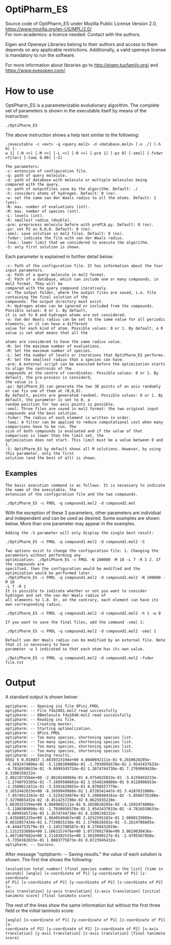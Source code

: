 # OptiPharm_ES

Source code of OptiPharm_ES under Mozilla Public License Version 2.0, https://www.mozilla.org/en-US/MPL/2.0/  
For non-academics: a licence needed. Contact with the authors.

Eigen and Openeye Libraries belong to their authors and access to them depends on any applicable restrictions.
Additionally, a valid openeye license is mandatory to run the software.

For more information about libraries go to http://eigen.tuxfamily.org/ and https://www.eyesopen.com/.

# How to use

OptiPharm_ES is a parameterizable evolutionary algorithm. The complete set of parameters is shown in the
executable itself by means of the instruction:

```
./OptiPharm_ES
```
The above instruction shows a help text similar to the following:

```
./executable -c <ext> -q <query.mol2> -d <database.mol2> [-o ./] [-h 0] [-
w 1] [-N <>] [-M <>] [-L <>] [-R <>] [-pre 1] [-pz 0] [-smol] [-fvdwr
<file>] [-lowL 0.00] [-S]
```
```
The parameters:
-c: extension of configuration file.
-q: path of query molecule.
-d: path of database with molecule or multiple molecules being
compared with the query.
-o: path of outputFiles save by the algorithm. Default: ./
-h: considers atoms of hydrogen. Default: 0 (no).
-w: set the same van der Waals radius to all the atoms. Default: 1
(yes).
-N: max. number of evaluations (int).
-M: max. number of species (int).
-L: levels (int).
-R: smallest radius (double).
-pre: preprocess molecule before with prePCA.py. Default: 0 (no).
-pz: set P2 as 0,0,0. Default: 0 (no).
-smol: save solution in mol2 files. Default: 0 (no).
-fvdwr: indicate the file with van der Waals radius.
-lowL: lower limit that we considered to execute the algorithm.
-S: only first solution is shown.
```
Each parameter is explained in further detail below:

```
-c: Path of the configuration file. It has information about the four input parameters.
-q: Path of a query molecule in mol2 format.
-d: Path of a database, which can include one or many compounds, in mol2 format. They will be
compared with the query compound iteratively.
-o: The output folder, where the output files are saved, i.e. file containing the final solution of the
compounds. The output directory must exist.
-h: Hydrogen atoms can be ignored or included from the compounds. Possible values: 0 or 1. By default,
it is set to 0 and hydrogen atoms are not considered.
-w: Van der Waals radius can be set to the same value for all periodic elements, or it can have a different
value for each kind of atom. Possible values: 0 or 1. By default, a 0 value is set what means that all the
```

```
atoms are considered to have the same radius value.
-N: Set the maximum number of evaluations.
-M: Set the maximum number of species.
-L: Set the number of levels or iterations that OptiPharm_ES performs.
-R: Set the smallest radius that a species can have.
-pre: A external script can be executed before the optimization starts to align the centroids of the
compounds at the centre of coordinates. Possible values: 0 or 1. By default, the pre-process is considerd,
the value is 1.
-pz: OptiPharm_ES can generate the two 3D points of an axis randomly or can fix one of them at (0,0,0).
By default, points are generated randoml. Possible values: 0 or 1. By default, the parameter is set to 0, a
random position for two axis points is possible.
-smol: Three files are saved in mol2 format: the two original input compounds and the best solution.
-fvdwr: The radius of each element is written in order.
-lowL: A filter can be applied to reduce computational cost when many comparisons have to be run. The
size of both compounds is evaluated and if the value of that comparison is lower than the limit set, the
optimization does not start. This limit must be a value between 0 and 1.
-S: OptiPharm_ES by default shows all M solutions. However, by using this parameter, only the first
solution (and the best of all) is shown.
```
## Examples

```
The basic execution command is as follows. It is necessary to indicate the name of the executable, the
extension of the configuration file and the two compounds.
```
```
./OptiPharm_ES -c FMOL -q compound1.mol2 -d compound2.mol
```
With the exception of these 3 parameters, other parameters are individual and independent and can be used as
desired. Some examples are shown below. More than one parameter may appear in the examples.

```
Adding the -S parameter will only display the single best result:
```
```
./OptiPharm_ES -c FMOL -q compound1.mol2 -d compound2.mol2 -S
```
```
Two options exist to change the configuration file: 1. Changing the parameters without performing any
optimization: ./OptiPharm_ES -c FMOL -N 100000 -M 10 -L 7 -R 1 2. If the compounds are
specified, then the configuration would be modified and the optimization would be performed later.
./OptiPharm_ES -c FMOL -q compound1.mol2 -d compound2.mol2 -N 100000 -M 10
-L 7 -R 1
It is possible to indicate whether or not you want to consider hydrogen and set the van der Waals radius of
all elements to 1.8. Or, on the contrary, each element can have its own corresponding radius.
```
```
./OptiPharm_ES -c FMOL -q compound1.mol2 -d compound2.mol2 -h 1 -w 0
```

```
If you want to save the final files, add the command -smol 1:
```
```
./OptiPharm_ES -c FMOL -q compound1.mol2 -d compound2.mol2 -smol 1
```
```
Default van der Waals radius can be modified by an external file. Note that it is necessary to have
parameter -w 1 indicated so that each atom has its own value.
```
```
./OptiPharm_ES -c FMOL -q compound1.mol2 -d compound2.mol2 -fvdwr file.txt
```
# Output

A standard output is shown below:

```
optipharm: -- Opening ini file OPini.FMOL
optipharm: -- File fda1081.mol2 read successfully
optipharm: -- DBmolecule fda1040.mol2 read successfully
optipharm: -- Reading ini file.
optipharm: -- Creating master.
optipharm: -- Starting optimalization.
optipharm: -- OPini.FMOL
optipharm: -- Too many species, shortening species list.
optipharm: -- Too many species, shortening species list.
optipharm: -- Too many species, shortening species list.
optipharm: -- Too many species, shortening species list.
optipharm: -- Saving results.
9592 5 0.010037 1.6639323194e+00 4.8040692111e-01 9.2650620205e-
-4.1692474806e-02 -5.1100389006e-01 -1.7030956578e-02 2.9543437633e-
-4.7816938633e-01 -9.8099345724e-02 1.2674744738e-01 7.2769969420e-
8.3208150222e-
2.9021873564e+00 -2.8010248969e-01 4.9754825833e-01 -3.6159493233e-
-1.2740793305e-01 -7.1099508601e-02 3.5540240000e-01 9.0128908453e-
-2.2500812431e-01 -3.5501629855e-01 8.0788557779e-
3.1653442033e+00 -8.1699949960e-02 1.8726541447e-01 3.4187031000e-
-7.9574913342e-02 -1.5254234876e-02 5.2080494161e-02 -5.8560735206e-
7.3270865432e-02 -8.4514257290e-02 8.0625935220e-
1.6639323194e+00 4.8040692111e-01 9.2650620205e-02 -4.1692474806e-
-5.1100389006e-01 -1.7030956578e-02 2.9543437633e-02 -4.7816938633e-
-9.8099345724e-02 1.2674744738e-01 8.3208150222e-
1.4356885235e+00 1.9640549467e+00 2.4252595183e-01 2.0080135009e-
9.6632857434e-01 1.7720855238e-01 2.1740626501e-01 -5.2624706605e-
-6.4444753579e-03 -2.1452780507e-01 8.2760432019e-
1.1312333688e+00 1.1662157476e+00 1.0737602789e+00 3.0629038436e-
1.4871887682e+00 1.2110302535e+00 2.5019990127e-01 -2.4795567958e-
-5.7356382833e-01 1.0083775873e-01 8.0723945432e-
optipharm: -- Success.
```

After message "optipharm: -- Saving results." the value of each solution is shown. The first line shows the
following:

```
[evaluation total number] [final species number in the list] [time in
seconds] [angle] [x-coordinate of P1] [y-coordinate of P1] [z-coordinate
of P1] [x-coordinate of P2] [y-coordinate of P2] [z-coordinate of P2] [x-
axis translation] [y-axis translation] [z-axis translation] [initial
tanimoto score] [final tanimoto score]
```
The rest of the lines show the same information but without the first three field or the initial tanimoto score:

```
[angle] [x-coordinate of P1] [y-coordinate of P1] [z-coordinate of P1] [x-
coordinate of P2] [y-coordinate of P2] [z-coordinate of P2] [x-axis
translation] [y-axis translation] [z-axis translation] [final tanimoto
score]
```


